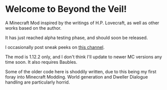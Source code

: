 # Welcome to Beyond the Veil!

A Minecraft Mod inspired by the writings of H.P. Lovecraft, as well as other works based on the author.

It has just reached alpha testing phase, and should soon be released.

I occasionally post sneak peeks on [this channel](https://www.youtube.com/channel/UCzjExgDSkPIOTaRLOK97x1Q).

The mod is 1.12.2 only, and I don't think I'll update to newer MC versions any time soon. It also requires Baubles.

Some of the older code here is shoddily written, due to this being my first foray into Minecraft Modding. World generation and Dweller Dialogue handling are particularly horrid.